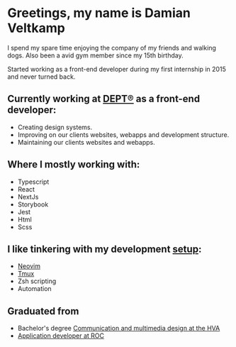 # Greetings, my name is Damian Veltkamp

I spend my spare time enjoying the company of my friends and walking dogs. Also been a avid gym member since my 15th birthday.

Started working as a front-end developer during my first internship in 2015 and never turned back.

## Currently working at [DEPT®](https://www.deptagency.com/nl-nl/) as a front-end developer:

- Creating design systems.
- Improving on our clients websites, webapps and development structure.
- Maintaining our clients websites and webapps.

## Where I mostly working with:

- Typescript
- React
- NextJs
- Storybook
- Jest
- Html
- Scss

## I like tinkering with my development [setup](https://github.com/damianveltkamp/dotfiles):

- [Neovim](https://neovim.io/)
- [Tmux](https://github.com/tmux/tmux/wiki)
- Zsh scripting
- Automation


## Graduated from

- Bachelor's degree [Communication and multimedia design at the HVA](https://www.hva.nl/)
- [Application developer at ROC](https://www.regiocollege.nl/)
